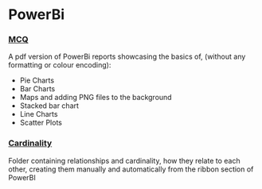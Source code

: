 # PowerBi
### [MCQ](https://github.com/stacie-kipruto/PowerBi/blob/main/MCQ.pdf)
A pdf version of PowerBi reports showcasing the basics of, (without any formatting or colour encoding):
  - Pie Charts
  - Bar Charts
  - Maps and adding PNG files to the background
  - Stacked bar chart
  - Line Charts
  - Scatter Plots
### [Cardinality](https://github.com/stacie-kipruto/PowerBi/tree/main/cardinality)
Folder containing relationships and cardinality, how they relate to each other, creating them manually and automatically from the ribbon section of PowerBI
